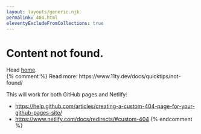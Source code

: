 ```yaml
---
layout: layouts/generic.njk
permalink: 404.html
eleventyExcludeFromCollections: true
---
```

# Content not found.

<div style="margin-top:1rem">
Head <a href="{{ '/' | url }}">home</a>.
</div>
{% comment %}
Read more: https://www.11ty.dev/docs/quicktips/not-found/

This will work for both GitHub pages and Netlify:

* https://help.github.com/articles/creating-a-custom-404-page-for-your-github-pages-site/
* https://www.netlify.com/docs/redirects/#custom-404
{% endcomment %}

